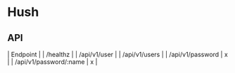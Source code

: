 # Hush

## API

| Endpoint | 
| /healthz | 
| /api/v1/user | 
| /api/v1/users |
| /api/v1/password | x | 
| /api/v1/password/:name | x |
